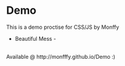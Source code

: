 # Demo
This is a demo proctise for CSS/JS by Monffy 
<br>
- Beautiful Mess -
<br>
Available @ http://monfffy.github.io/Demo :)

